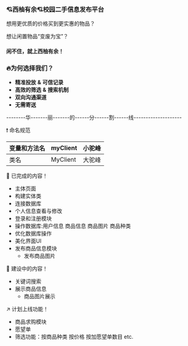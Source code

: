 ###  :cupid:西柚有余:cupid:校园二手信息发布平台

想用更优质的价格买到更实惠的物品？

想让闲置物品“变废为宝”？

#### 闲不住，就上西柚有余！



### :fire:为何选择我们？

- **精准投放** **&** **可信记录**
- **高效的筛选** **&** **搜索机制**
- **双向沟通渠道**
- **无需寄送**

--------华-------丽-------的------分------割------线--------------------

:exclamation:  命名规范

| 变量和方法名 | myClient | 小驼峰 |
| ------------ | -------- | ------ |
| 类名         | MyClient | 大驼峰 |

:clap: 已完成的内容​！

- 主体页面
- 构建实体类
- 连接数据库
- 个人信息查看与修改
- 登录和注册模块
- 操作数据库:用户信息 商品信息 商品图片 商品种类
- 优化数据库操作
- 美化界面UI
- 发布商品信息模块
  - 发布商品图片

:hammer:  建设中的内容！

- 关键词搜索
- 展示商品信息
  - 商品图片展示

:arrow_upper_right:  计划上线功能！

- 商品求购模块
- 愿望单
- 筛选功能：按商品种类 按价格 按加愿望单数目 etc.



